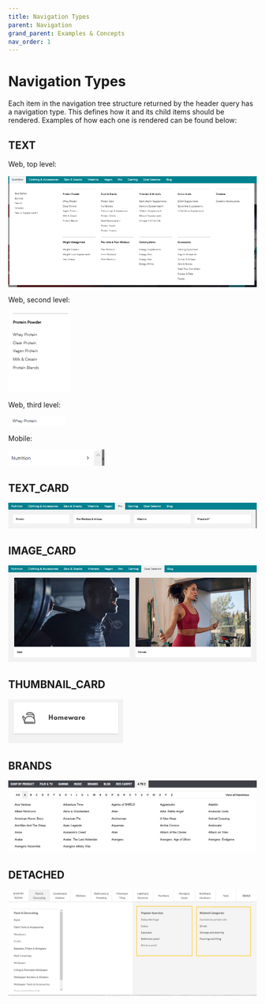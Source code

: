 ```yaml
---
title: Navigation Types
parent: Navigation
grand_parent: Examples & Concepts
nav_order: 1
---
```


# Navigation Types

Each item in the navigation tree structure returned by the header query has a navigation type. 
This defines how it and its child items should be rendered.  Examples of how each one is rendered
can be found below:
 
## TEXT

Web, top level:

![Example of TEXT navigation](../../navigation/TextTopLevel.png)

Web, second level:

![Example of TEXT navigation](../../navigation/TextSecondLevel.png)

Web, third level:

![Example of TEXT navigation](../../navigation/TextThirdLevel.png)

Mobile:

![Example of TEXT navigation](../../navigation/TextApp.png)

## TEXT_CARD

![Example of TEXT_CARD navigation](../../navigation/TextCard.png)

## IMAGE_CARD

![Example of IMAGE_CARD navigation](../../navigation/ImageCard.png)

## THUMBNAIL_CARD
![Example of THUMBNAIL_CARD navigation](../../navigation/ThumbnailCard.png)

## BRANDS

![Example of BRANDS navigation](../../navigation/Brands.png)

## DETACHED

![Example of DETACHED navigation](../../navigation/Detached.png)


